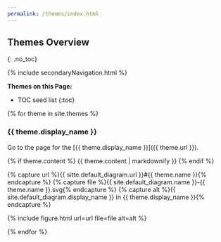 ```yaml
---
permalink: /themes/index.html
---
```

## Themes Overview
{: .no_toc}

{% include secondaryNavigation.html %}

**Themes on this Page:**

* TOC seed list
{:toc}

{% for theme in site.themes %}

### {{ theme.display_name }}

Go to the page for the [{{ theme.display_name }}]({{ theme.url }}).

{% if theme.content %}
{{ theme.content | markdownify }}
{% endif %}

{% capture url %}{{ sitte.default_diagram.url }}#{{ theme.name }}{% endcapture %}
{% capture file %}{{ site.default_diagram.name }}-{{ theme.name }}.svg{% endcapture %}
{% capture alt %}{{ site.default_diagram.display_name }} in {{ theme.display_name }}{% endcapture %}

{% include figure.html url=url file=file alt=alt %}

{% endfor %}
